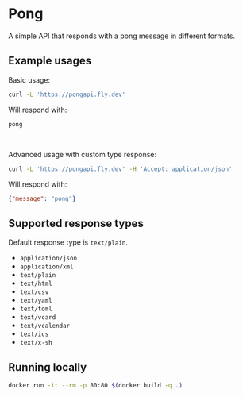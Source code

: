 # Pong

A simple API that responds with a pong message in different formats.

## Example usages

Basic usage:

```Bash
curl -L 'https://pongapi.fly.dev'
```
Will respond with:

```
pong
```

<br>


Advanced usage with custom type response:

```Bash
curl -L 'https://pongapi.fly.dev' -H 'Accept: application/json'
```
Will respond with:

```json
{"message": "pong"}
```

## Supported response types

Default response type is `text/plain`.

- `application/json`
- `application/xml`
- `text/plain`
- `text/html`
- `text/csv`
- `text/yaml`
- `text/toml`
- `text/vcard`
- `text/vcalendar`
- `text/ics`
- `text/x-sh`

## Running locally

```bash
docker run -it --rm -p 80:80 $(docker build -q .)
```